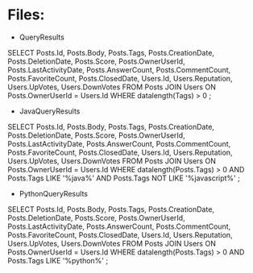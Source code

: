 # Files:

- QueryResults

SELECT
  Posts.Id,
  Posts.Body,
  Posts.Tags,
  Posts.CreationDate,
  Posts.DeletionDate,
  Posts.Score,
  Posts.OwnerUserId,
  Posts.LastActivityDate,
  Posts.AnswerCount,
  Posts.CommentCount,
  Posts.FavoriteCount,
  Posts.ClosedDate,
  Users.Id,
  Users.Reputation,
  Users.UpVotes,
  Users.DownVotes
FROM
  Posts JOIN Users ON Posts.OwnerUserId = Users.Id
WHERE
  datalength(Tags) > 0
;

- JavaQueryResults

SELECT
  Posts.Id,
  Posts.Body,
  Posts.Tags,
  Posts.CreationDate,
  Posts.DeletionDate,
  Posts.Score,
  Posts.OwnerUserId,
  Posts.LastActivityDate,
  Posts.AnswerCount,
  Posts.CommentCount,
  Posts.FavoriteCount,
  Posts.ClosedDate,
  Users.Id,
  Users.Reputation,
  Users.UpVotes,
  Users.DownVotes
FROM
  Posts JOIN Users ON Posts.OwnerUserId = Users.Id
WHERE
  datalength(Posts.Tags) > 0
  AND Posts.Tags LIKE '%java%'
  AND Posts.Tags NOT LIKE '%javascript%'
;

- PythonQueryResults

SELECT
  Posts.Id,
  Posts.Body,
  Posts.Tags,
  Posts.CreationDate,
  Posts.DeletionDate,
  Posts.Score,
  Posts.OwnerUserId,
  Posts.LastActivityDate,
  Posts.AnswerCount,
  Posts.CommentCount,
  Posts.FavoriteCount,
  Posts.ClosedDate,
  Users.Id,
  Users.Reputation,
  Users.UpVotes,
  Users.DownVotes
FROM
  Posts JOIN Users ON Posts.OwnerUserId = Users.Id
WHERE
  datalength(Posts.Tags) > 0
  AND Posts.Tags LIKE '%python%'
;
